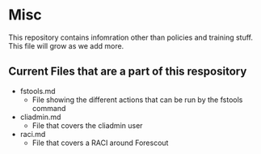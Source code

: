 # Misc
This repository contains infomration other than policies and training stuff. This file will grow as we add more.

## Current Files that are a part of this respository
- fstools.md
  - File showing the different actions that can be run by the fstools command
- cliadmin.md
  - File that covers the cliadmin user
- raci.md
  - File that covers a RACI around Forescout
